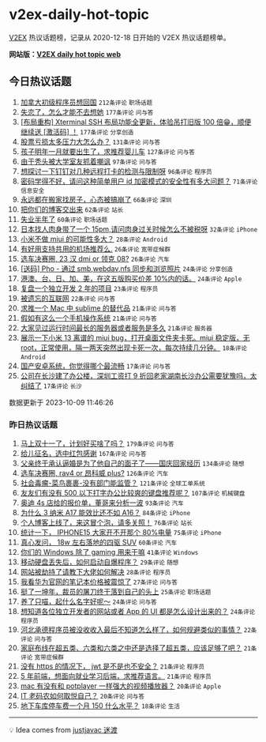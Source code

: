 # v2ex-daily-hot-topic

[V2EX](https://www.v2ex.com/) 热议话题榜，记录从 2020-12-18 日开始的 V2EX 热议话题榜单。

**网站版：[V2EX daily hot topic web](https://boojack.github.io/v2ex-daily-hot-topic-web/)**

## 今日热议话题

<!-- TODAY BEGIN -->

1. [加拿大初级程序员想回国](https://www.v2ex.com/t/980098) `212条评论` `职场话题`
1. [失恋了，怎么才能不去想她](https://www.v2ex.com/t/980114) `177条评论` `问与答`
1. [[布局重构] Xterminal SSH 布局功能全更新，体验吊打旧版 100 倍😁，顺便继续送 [激活码] ！](https://www.v2ex.com/t/980160) `177条评论` `分享创造`
1. [股票亏损太多压力大怎么办？](https://www.v2ex.com/t/980243) `131条评论` `问与答`
1. [孩子明年一月就要出生了，求推荐婴儿车](https://www.v2ex.com/t/980075) `127条评论` `问与答`
1. [由于秃头被大学室友抓着嘲讽](https://www.v2ex.com/t/980111) `97条评论` `问与答`
1. [想探讨一下钉钉对几种远程打卡的检测与限制呀](https://www.v2ex.com/t/980127) `96条评论` `程序员`
1. [密码学得不好，请问这种简单用户 id 加密模式的安全性有多大问题？](https://www.v2ex.com/t/980076) `71条评论` `信息安全`
1. [永远都在搬家找房子，心态被搞崩了](https://www.v2ex.com/t/980156) `66条评论` `深圳`
1. [把你们的博客交出来](https://www.v2ex.com/t/980228) `62条评论` `站长`
1. [失业半年了](https://www.v2ex.com/t/980089) `60条评论` `职场话题`
1. [日本找人肉身带了一个 15pm,请问肉身过关时候怎么不被税呀](https://www.v2ex.com/t/980299) `32条评论` `iPhone`
1. [小米不做 miui 的可能性多大？](https://www.v2ex.com/t/980295) `28条评论` `Android`
1. [有好用支持共用的机场推荐么.](https://www.v2ex.com/t/980199) `26条评论` `宽带症候群`
1. [选车决赛圈, 23 汉 dmi or 领克 08?](https://www.v2ex.com/t/980087) `26条评论` `汽车`
1. [[送码] Pho - 通过 smb,webdav,nfs 同步和浏览照片](https://www.v2ex.com/t/980166) `24条评论` `分享创造`
1. [港澳、台、日、加、美，在这五版购买价差 10%内的话。](https://www.v2ex.com/t/980146) `24条评论` `Apple`
1. [复盘一个独立开发 2 年的项目](https://www.v2ex.com/t/980242) `23条评论` `程序员`
1. [被遗忘的互联网](https://www.v2ex.com/t/980265) `22条评论` `问与答`
1. [求推一个 Mac 中 sublime 的替代品](https://www.v2ex.com/t/980341) `21条评论` `问与答`
1. [假如有这么一个手机操作系统](https://www.v2ex.com/t/980326) `21条评论` `问与答`
1. [大家见过运行时间最长的服务器或者服务是多久](https://www.v2ex.com/t/980095) `21条评论` `服务器`
1. [展示一下小米 13 离谱的 miui bug，打开桌面文件夹卡死。miui 稳定版，无 root，正常使用，隔一两天突然出现卡死一次，每次持续几分钟。](https://www.v2ex.com/t/980351) `18条评论` `Android`
1. [国产安卓系统，你觉得哪个最流畅](https://www.v2ex.com/t/980322) `17条评论` `问与答`
1. [公司在长沙建了办公楼，深圳工资打 9 折回老家湖南长沙办公需要犹豫吗，太纠结了](https://www.v2ex.com/t/980305) `17条评论` `长沙`

数据更新于 2023-10-09 11:46:26

<!-- TODAY END -->

### 昨日热议话题

<!-- YESTERDAY BEGIN -->

1. [马上双十一了，计划好买啥了吗？](https://www.v2ex.com/t/979778) `179条评论` `问与答`
1. [给儿征名，选中红包感谢](https://www.v2ex.com/t/979923) `167条评论` `问与答`
1. [父亲终于承认逼婚是为了他自己的面子了——国庆回家经历](https://www.v2ex.com/t/979809) `134条评论` `随想`
1. [选车决赛圈, rav4 or 昂科威 plus?](https://www.v2ex.com/t/979692) `126条评论` `汽车`
1. [社会毒瘤-菜鸟裹裹-没有部门能监管？](https://www.v2ex.com/t/979772) `121条评论` `全球工单系统`
1. [友友们有没有 500 以下打字办公比较爽的键盘推荐呢？](https://www.v2ex.com/t/979678) `107条评论` `机械键盘`
1. [奥迪 4s 店给的报价单，董哥来分析一波](https://www.v2ex.com/t/979846) `93条评论` `汽车`
1. [为什么 3 纳米 A17 能效比还不如 A16？](https://www.v2ex.com/t/979720) `84条评论` `iPhone`
1. [个人博客上线了，来这冒个泡，请多关照！](https://www.v2ex.com/t/979706) `76条评论` `站长`
1. [统计一下， IPHONE15 大家开不开那个 80%电量](https://www.v2ex.com/t/979856) `75条评论` `iPhone`
1. [真心发问， 18w 左右落地的四驱 SUV](https://www.v2ex.com/t/979699) `60条评论` `汽车`
1. [你们的 Windows 除了 gaming 用来干嘛](https://www.v2ex.com/t/979929) `41条评论` `Windows`
1. [移动硬盘丢失后，如何启动自爆程序？](https://www.v2ex.com/t/979792) `29条评论` `随想`
1. [网站被劫持了请教下大佬如何解决](https://www.v2ex.com/t/979950) `28条评论` `程序员`
1. [我看华为官网的笔记本价格被震惊了](https://www.v2ex.com/t/979946) `27条评论` `问与答`
1. [挺了一坤年，裁员的屠刀终于落到自己的头上](https://www.v2ex.com/t/979850) `25条评论` `职场话题`
1. [养了只喵，起什么名字好呢～](https://www.v2ex.com/t/980013) `24条评论` `问与答`
1. [想知道各位独立开发者的网站或者 App 的 UI 都是怎么设计出来的？](https://www.v2ex.com/t/979803) `24条评论` `程序员`
1. [河北承德程序员被没收收入最后不知道怎么样了，如何规避类似的事情？](https://www.v2ex.com/t/979711) `22条评论` `问与答`
1. [家庭布线在超五类、六类和六类之中还是选择了超五类，应该足够了吧？](https://www.v2ex.com/t/979968) `21条评论` `宽带症候群`
1. [没有 https 的情况下， jwt 是不是也不安全？](https://www.v2ex.com/t/979871) `21条评论` `程序员`
1. [5 年前端，想面向就业学习后端，求推荐语言。](https://www.v2ex.com/t/979735) `21条评论` `程序员`
1. [mac 有没有和 potplayer 一样强大的视频播放器？](https://www.v2ex.com/t/979917) `20条评论` `Apple`
1. [IT 老码农如何取悦自己？](https://www.v2ex.com/t/979862) `20条评论` `问与答`
1. [地下车库停车费一个月 150 什么水平？](https://www.v2ex.com/t/979889) `18条评论` `生活`

<!-- YESTERDAY END -->

---

💡 Idea comes from [justjavac 迷渡](https://github.com/justjavac/)
